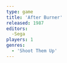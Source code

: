 ```yaml
---
type: game
title: 'After Burner'
released: 1987
editors: 
  -Sega
players: 1
genres:
  - 'Shoot Them Up'
---
```

